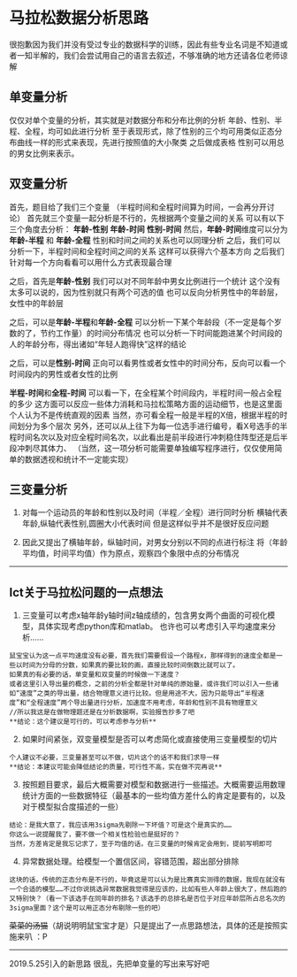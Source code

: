 # 马拉松数据分析思路

很抱歉因为我们并没有受过专业的数据科学的训练，因此有些专业名词是不知道或者一知半解的，我们会尝试用自己的语言去叙述，不够准确的地方还请各位老师谅解

## 单变量分析
仅仅对单个变量的分析，其实就是对数据分布和分布比例的分析
年龄、性别、半程、全程，均可如此进行分析
至于表现形式，除了性别的三个均可用类似正态分布曲线一样的形式来表现，先进行按照值的大小聚类
之后做成表格
性别可以用总的男女比例来表示。

## 双变量分析
首先，题目给了我们三个变量
（半程时间和全程时间算为时间，一会再分开讨论）
首先就三个变量一起分析是不行的，先根据两个变量之间的关系
可以有以下三个角度去分析：
**年龄-性别**
**年龄-时间**
**性别-时间**
然后，**年龄-时间**维度可以分为
**年龄-半程** 和 **年龄-全程**
性别和时间之间的关系也可以同理分析
之后，我们可以分析一下，半程时间和全程时间之间的关系
这样可以获得六个基本方向
之后我们针对每一个方向看看可以用什么方式表现最合理

之后，首先是**年龄-性别**
我们可以对不同年龄中男女比例进行一个统计
这个没有太多可以说的，因为性别就只有两个可选的值
也可以反向分析男性中的年龄层，女性中的年龄层

之后，可以是**年龄-半程**和**年龄-全程**
可以分析一下某个年龄段（不一定是每个岁数的了，节约工作量）的时间分布情况
也可以分析一下时间能跑进某个时间段的人的年龄分布，得出诸如“年轻人跑得快”这样的结论

之后，可以是**性别-时间**
正向可以看男性或者女性中的时间分布，反向可以看一个时间段内的男性或者女性的比例

**半程-时间**和**全程-时间**
可以看一下，在全程某个时间段内，半程时间一般占全程的多少
这方面可以反应一些体力消耗和马拉松策略方面的运动细节，也是这里面个人认为不是传统直观的因素
当然，亦可看全程一般是半程的X倍，根据半程的时间划分为多个层次
另外，还可以从上往下为每一位选手进行编号，看X号选手的半程时间名次以及对应全程时间名次，以此看出是前半段进行冲刺稳住阵型还是后半段冲刺尽其体力、
（当然，这一项分析可能需要单独编写程序进行，仅仅使用简单的数据透视和统计不一定能实现）



## 三变量分析

1. 对每一个运动员的年龄和性别以及时间（半程／全程）进行同时分析
   横轴代表年龄,纵轴代表性别,圆圈大小代表时间
   但是这样似乎并不是很好反应问题

2. 因此又提出了横轴年龄，纵轴时间，对男女分别以不同的点进行标注
   将（年龄平均值，时间平均值）作为原点，观察四个象限中点的分布情况
   
---


## Ict关于马拉松问题的一点想法

1. 三变量可以考虑x轴年龄y轴时间z轴成绩的，包含男女两个曲面的可视化模型，具体实现考虑python库和matlab。
  也许也可以考虑引入平均速度来分析……

```
鼠宝宝认为这一点平均速度没有必要，首先我们需要假设一个路程x，那样得到的速度全都是一些以时间为分母的分数，如果真的要比较的画，直接比较时间倒数比就可以了。
如果真的有必要的话，单变量和双变量的时候做一下速度？
或者这里引入导出量的概念，之前的分析全都是针对单纯的原始量，或许我们可以引入一些诸如“速度”之类的导出量，结合物理意义进行比较。但是用途不大，因为只能导出“半程速度”和“全程速度”两个导出量进行分析，加速度不用考虑，年龄和性别不具有物理意义
//所以我这是在做物理题还是在分析数据啊，实验报告抄多了吧
**结论：这个建议是可行的，可以考虑参与分析**
```


2. 如果时间紧张，双变量模型是否可以考虑简化或直接使用三变量模型的切片
```
个人建议不必要，三变量甚至可以不做，切片这个的话不和我们求导一样
**结论：本建议可能会降低结论的质量，可行性不高，实在做不完再说**

```


3. 按照题目要求，最后大概需要对模型和数据进行一些描述。大概需要运用数理统计方面的一些数据特征（最基本的一些均值方差什么的肯定是要有的，以及对于模型拟合度描述的一些）
```
结论：是我大意了，我应该用3sigma先剔除一下坏值？可是这个是真实的……
你这么一说提醒我了，要不做一个相关性检验也是挺好的？
当然，方差肯定是我忘记求了，至于均值的话，在三变量的时候肯定会用到，提前写明即可
```

4. 异常数据处理。给模型一个置信区间，容错范围，超出部分排除
```
这块的话，传统的正态分布是不行的，毕竟这是可以认为是比赛真实测得的数据，我现在就没有一个合适的模型……不过你说挑选异常数据我觉得是应该的，比如有些人年龄上很大了，然后跑的又特别快？（看一下该选手在同年龄的排名？该选手的总排名是否位于对应年龄层所占总名次的3sigma里面？这个是可以用正态分布剔除一些的吧）
```

~~菜菜的汤猫~~（胡说明明鼠宝宝才是）只是提出了一点思路想法，具体的还是按照实施来叭 ：P



-----


2019.5.25引入的新思路
很乱，先把单变量的写出来写好吧